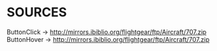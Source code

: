 # SOURCES
ButtonClick -> http://mirrors.ibiblio.org/flightgear/ftp/Aircraft/707.zip  
ButtonHover -> http://mirrors.ibiblio.org/flightgear/ftp/Aircraft/707.zip
